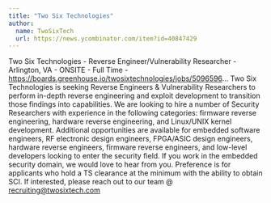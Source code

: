 ```yaml
---
title: "Two Six Technologies"
author:
  name: TwoSixTech
  url: https://news.ycombinator.com/item?id=40847429
---
```

Two Six Technologies - Reverse Engineer&#x2F;Vulnerability Researcher - Arlington, VA  - ONSITE - Full Time -<a href="https:&#x2F;&#x2F;boards.greenhouse.io&#x2F;twosixtechnologies&#x2F;jobs&#x2F;5096596" rel="nofollow">https:&#x2F;&#x2F;boards.greenhouse.io&#x2F;twosixtechnologies&#x2F;jobs&#x2F;5096596</a>... Two Six Technologies is seeking Reverse Engineers &amp; Vulnerability Researchers to perform in-depth reverse engineering and exploit development to transition those findings into capabilities. We are looking to hire a number of Security Researchers with experience in the following categories: firmware reverse engineering, hardware reverse engineering, and Linux&#x2F;UNIX kernel development. Additional opportunities are available for embedded software engineers, RF electronic design engineers, FPGA&#x2F;ASIC design engineers, hardware reverse engineers, firmware reverse engineers, and low-level developers looking to enter the security field. If you work in the embedded security domain, we would love to hear from you. Preference is for applicants who hold a TS clearance at the minimum with the ability to obtain SCI. If interested, please reach out to our team @ recruiting@twosixtech.com
